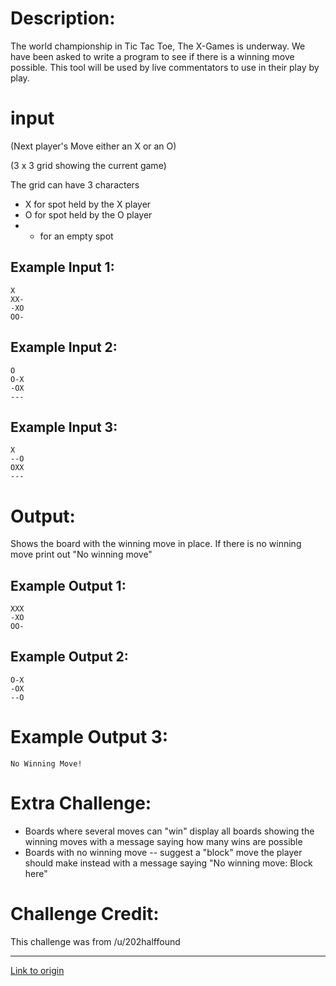 # Description:

The world championship in Tic Tac Toe, The X-Games is underway. We have been asked to write a program
to see if there is a winning move possible. This tool will be used by live commentators to
use in their play by play.


# input
(Next player's Move either an X or an O)

(3 x 3 grid showing the current game)

The grid can have 3 characters

* X for spot held by the X player
* O for spot held by the O player
* - for an empty spot


## Example Input 1:

    X
    XX-
    -XO
    OO-
	

## Example Input 2:

    O
    O-X
    -OX
    ---

## Example Input 3:

    X
    --O
    OXX
    ---

# Output:
Shows the board with the winning move in place. If there is no winning move print out "No winning move"

## Example Output 1:

    XXX
    -XO
    OO-
	
	
## Example Output 2:

    O-X
    -OX
    --O
	
# Example Output 3:

    No Winning Move!
	
	
# Extra Challenge:

* Boards where several moves can "win" display all boards showing the winning moves with a message saying how many wins are possible
* Boards with no winning move -- suggest a "block" move the player should make instead with a message saying "No winning move: Block here"

# Challenge Credit:

This challenge was from /u/202halffound

---

[Link to origin](https://www.reddit.com/r/dailyprogrammer/22fgs1)